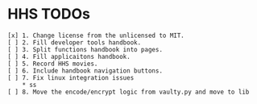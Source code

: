 # HHS TODOs

    [x] 1. Change license from the unlicensed to MIT.
    [ ] 2. Fill developer tools handbook.
    [ ] 3. Split functions handbook into pages.
    [ ] 4. Fill applicaitons handbook.
    [ ] 5. Record HHS movies.
    [ ] 6. Include handbook navigation buttons.
    [ ] 7. Fix linux integration issues
        * ss
    [ ] 8. Move the encode/encrypt logic from vaulty.py and move to lib
